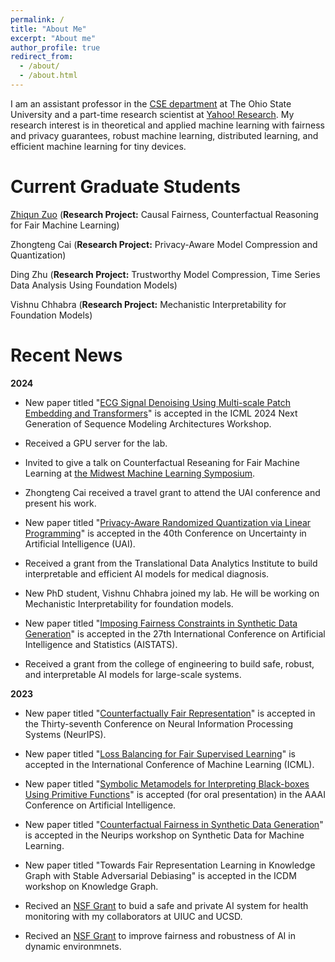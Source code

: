 ```yaml
---
permalink: /
title: "About Me"
excerpt: "About me"
author_profile: true
redirect_from: 
  - /about/
  - /about.html
---
```


I am an assistant professor in the [CSE department](https://cse.osu.edu/) at The Ohio State University and a part-time research scientist at [Yahoo! Research](https://research.yahoo.com/). My research interest is in theoretical and applied machine learning with fairness and privacy guarantees, robust machine learning, distributed learning, and efficient machine learning for tiny devices. 

Current Graduate Students
======
[Zhiqun Zuo](https://www.linkedin.com/in/zhiqun-zuo-616507277/) (**Research Project:** Causal Fairness, Counterfactual Reasoning for Fair Machine Learning)

Zhongteng Cai (**Research Project:** Privacy-Aware Model Compression and Quantization)

Ding Zhu (**Research Project:** Trustworthy Model Compression, Time Series Data Analysis Using Foundation Models)

Vishnu Chhabra (**Research Project:** Mechanistic Interpretability for Foundation Models)


Recent News
======

**2024**

* New paper titled "[ECG Signal Denoising Using Multi-scale Patch Embedding and Transformers](https://khalilimahdi.github.io/)" is accepted in the ICML 2024 Next Generation of Sequence Modeling Architectures Workshop.

* Received a GPU server for the lab.
  
* Invited to give a talk on Counterfactual Reseaning for Fair Machine Learning at [the Midwest Machine Learning Symposium](https://midwest-ml.org/2024/).

* Zhongteng Cai received a travel grant to attend the UAI conference and present his work. 

* New paper titled "[Privacy-Aware Randomized Quantization via Linear Programming](https://khalilimahdi.github.io/)" is accepted in the 40th Conference on Uncertainty in Artificial Intelligence (UAI). 

* Received a grant from the Translational Data Analytics Institute to build interpretable and efficient AI models for medical diagnosis.

* New PhD student, Vishnu Chhabra joined my lab. He will be working on Mechanistic Interpretability for foundation models. 

* New paper titled "[Imposing Fairness Constraints in Synthetic Data Generation](https://khalilimahdi.github.io/)" is accepted in the 27th International Conference on Artificial Intelligence and Statistics (AISTATS). 

* Received a grant from the college of engineering to build safe, robust, and interpretable AI models for large-scale systems. 

**2023**

* New paper titled "[Counterfactually Fair Representation](https://arxiv.org/pdf/2311.05420.pdf)" is accepted in the Thirty-seventh Conference on Neural Information Processing Systems (NeurIPS). 

* New paper titled "[Loss Balancing for Fair Supervised Learning](https://openreview.net/pdf?id=gVGZyRDpXX)" is accepted in the International Conference of Machine Learning (ICML). 

* New paper titled "[Symbolic Metamodels for Interpreting Black-boxes Using Primitive Functions]()" is accepted (for oral presentation) in the AAAI Conference on Artificial Intelligence.

* New paper titled "[Counterfactual Fairness in Synthetic Data Generation](https://openreview.net/pdf?id=tge5NiX4CZo)" is accepted in the Neurips workshop on Synthetic Data for Machine Learning. 

* New paper titled "Towards Fair Representation Learning in Knowledge Graph with Stable Adversarial Debiasing" is accepted in the ICDM workshop on Knowledge Graph. 

* Recived an [NSF Grant](https://www.nsf.gov/awardsearch/showAward?AWD_ID=2301601&HistoricalAwards=false) to buid a safe and private AI system for health monitoring with my collaborators at UIUC and UCSD.   

* Recived an [NSF Grant](https://www.nsf.gov/awardsearch/showAward?AWD_ID=2301599&HistoricalAwards=false) to improve fairness and robustness of AI in dynamic environmnets.


